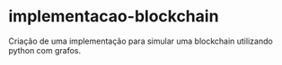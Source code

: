 # implementacao-blockchain
Criação de uma implementação para simular uma blockchain utilizando python com grafos.
